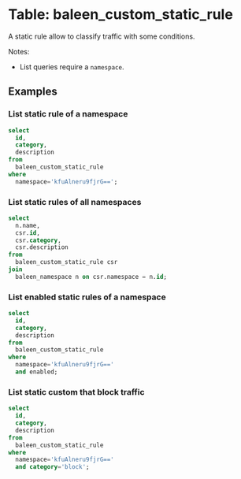 # Table: baleen_custom_static_rule

A static rule allow to classify traffic with some conditions.

Notes:

- List queries require a `namespace`.

## Examples

### List static rule of a namespace

```sql
select
  id,
  category,
  description
from
  baleen_custom_static_rule
where
  namespace='kfuAlneru9fjrG==';
```

### List static rules of all namespaces

```sql
select
  n.name,
  csr.id,
  csr.category,
  csr.description
from
  baleen_custom_static_rule csr
join
  baleen_namespace n on csr.namespace = n.id;
```

### List enabled static rules of a namespace

```sql
select
  id,
  category,
  description
from
  baleen_custom_static_rule
where
  namespace='kfuAlneru9fjrG=='
  and enabled;
```

### List static custom that block traffic

```sql
select
  id,
  category,
  description
from
  baleen_custom_static_rule
where
  namespace='kfuAlneru9fjrG=='
  and category='block';
```
